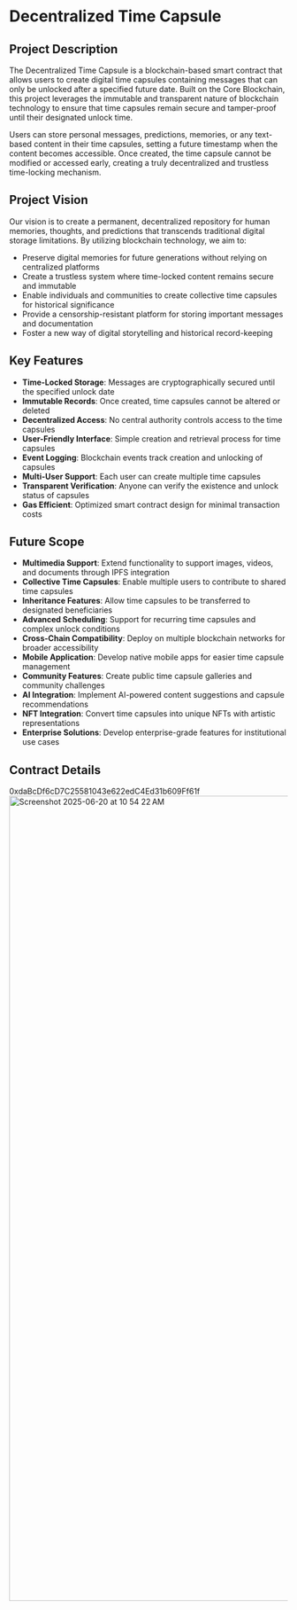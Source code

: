 # Decentralized Time Capsule

## Project Description

The Decentralized Time Capsule is a blockchain-based smart contract that allows users to create digital time capsules containing messages that can only be unlocked after a specified future date. Built on the Core Blockchain, this project leverages the immutable and transparent nature of blockchain technology to ensure that time capsules remain secure and tamper-proof until their designated unlock time.

Users can store personal messages, predictions, memories, or any text-based content in their time capsules, setting a future timestamp when the content becomes accessible. Once created, the time capsule cannot be modified or accessed early, creating a truly decentralized and trustless time-locking mechanism.

## Project Vision

Our vision is to create a permanent, decentralized repository for human memories, thoughts, and predictions that transcends traditional digital storage limitations. By utilizing blockchain technology, we aim to:

- Preserve digital memories for future generations without relying on centralized platforms
- Create a trustless system where time-locked content remains secure and immutable
- Enable individuals and communities to create collective time capsules for historical significance
- Provide a censorship-resistant platform for storing important messages and documentation
- Foster a new way of digital storytelling and historical record-keeping

## Key Features

- **Time-Locked Storage**: Messages are cryptographically secured until the specified unlock date
- **Immutable Records**: Once created, time capsules cannot be altered or deleted
- **Decentralized Access**: No central authority controls access to the time capsules
- **User-Friendly Interface**: Simple creation and retrieval process for time capsules
- **Event Logging**: Blockchain events track creation and unlocking of capsules
- **Multi-User Support**: Each user can create multiple time capsules
- **Transparent Verification**: Anyone can verify the existence and unlock status of capsules
- **Gas Efficient**: Optimized smart contract design for minimal transaction costs

## Future Scope

- **Multimedia Support**: Extend functionality to support images, videos, and documents through IPFS integration
- **Collective Time Capsules**: Enable multiple users to contribute to shared time capsules
- **Inheritance Features**: Allow time capsules to be transferred to designated beneficiaries
- **Advanced Scheduling**: Support for recurring time capsules and complex unlock conditions
- **Cross-Chain Compatibility**: Deploy on multiple blockchain networks for broader accessibility
- **Mobile Application**: Develop native mobile apps for easier time capsule management
- **Community Features**: Create public time capsule galleries and community challenges
- **AI Integration**: Implement AI-powered content suggestions and capsule recommendations
- **NFT Integration**: Convert time capsules into unique NFTs with artistic representations
- **Enterprise Solutions**: Develop enterprise-grade features for institutional use cases

## Contract Details
0xdaBcDf6cD7C25581043e622edC4Ed31b609Ff61f
<img width="1453" alt="Screenshot 2025-06-20 at 10 54 22 AM" src="https://github.com/user-attachments/assets/27fd53c7-3552-43b1-826c-a3839f62f4cf" />

